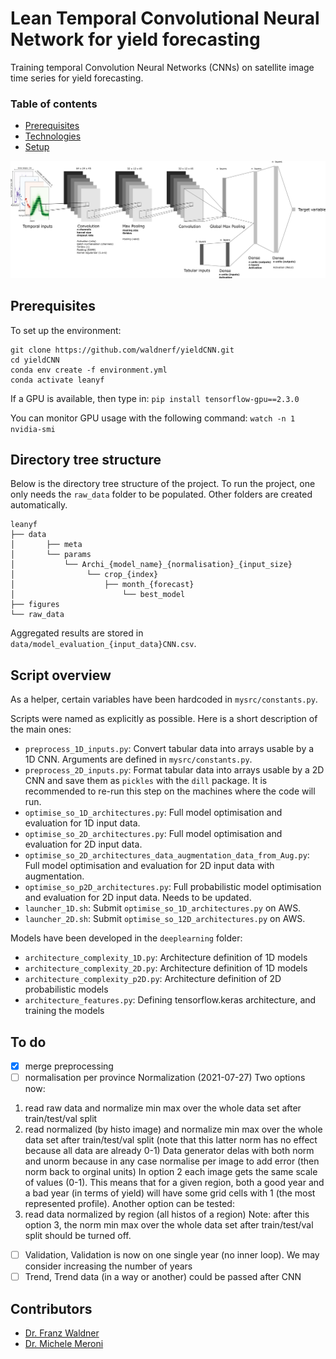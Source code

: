 # Lean Temporal Convolutional Neural Network for yield forecasting

Training temporal Convolution Neural Networks (CNNs) on satellite image time series for yield forecasting.

### Table of contents
* [Prerequisites](#prequisites)
* [Technologies](#technologies)
* [Setup](#setup)


![Model architecture](figures/yieldcnn_architecture.png)


## Prerequisites
To set up the environment:

```
git clone https://github.com/waldnerf/yieldCNN.git
cd yieldCNN
conda env create -f environment.yml
conda activate leanyf
```

If a GPU is available, then type in:
```pip install tensorflow-gpu==2.3.0```

You can monitor GPU usage with the following command: 
```watch -n 1 nvidia-smi```

## Directory tree structure

Below is the directory tree structure of the project. To run the project, one only needs the ```raw_data``` folder to be 
populated. Other folders are created automatically.

```
leanyf
├── data
│       ├── meta
│       └── params
│           └── Archi_{model_name}_{normalisation}_{input_size}
│                └── crop_{index}
│                    ├── month_{forecast}
│                        └── best_model
├── figures
└── raw_data
```

Aggregated results are stored in ```data/model_evaluation_{input_data}CNN.csv```.

## Script overview

As a helper, certain variables have been hardcoded in ```mysrc/constants.py```. 


Scripts were named as explicitly as possible. Here is a short description of the main ones:
* ```preprocess_1D_inputs.py```: Convert tabular data into arrays usable by a 1D CNN. Arguments are defined in ```mysrc/constants.py```.
* ```preprocess_2D_inputs.py```: Format tabular data into arrays usable by a 2D CNN and save them as ```pickles``` with  the ```dill``` package. It is recommended to re-run this step on the machines where the code will run. 
* ```optimise_so_1D_architectures.py```: Full model optimisation and evaluation for 1D input data.
* ```optimise_so_2D_architectures.py```: Full model optimisation and evaluation for 2D input data. 
* ```optimise_so_2D_architectures_data_augmentation_data_from_Aug.py```: Full model optimisation and evaluation for 2D input data with augmentation. 
* ```optimise_so_p2D_architectures.py```: Full probabilistic model optimisation and evaluation for 2D input data. Needs to be updated.
* ```launcher_1D.sh```: Submit ```optimise_so_1D_architectures.py``` on AWS.
* ```launcher_2D.sh```: Submit ```optimise_so_12D_architectures.py``` on AWS.

Models have been developed in the ```deeplearning``` folder:
* ```architecture_complexity_1D.py```: Architecture definition of 1D models
* ```architecture_complexity_2D.py```: Architecture definition of 1D models
* ```architecture_complexity_p2D.py```: Architecture definition of 2D probabilistic models
* ```architecture_features.py```: Defining tensorflow.keras architecture, and training the models



## To do
-  [x] merge preprocessing
-  [ ] normalisation per province 
Normalization 
(2021-07-27) Two options now:  
1) read raw data and normalize min max over the whole data set after train/test/val split 
2) read normalized (by histo image) and normalize min max over the whole data set after train/test/val split (note that this latter norm has no effect because all data are already 0-1) 
Data generator delas with both norm and unorm because in any case normalise per image to add error (then norm back to orginal units) 
In option 2 each image gets the same scale of values (0-1). This means that for a given region, both a good year and a bad year (in terms of yield) will have some grid cells with 1 (the most represented profile). Another option can be tested: 
3) read data normalized by region (all histos of a region) 
Note: after this option 3, the norm min max over the whole data set after train/test/val split should be turned off. 
 
- [ ] Validation, Validation is now on one single year (no inner loop). We may consider increasing the number of years 
- [ ] Trend, Trend data (in a way or another) could be passed after CNN 

## Contributors
 - [Dr. Franz Waldner](https://scholar.google.com/citations?user=4z2zcXwAAAAJ&hl=en&oi=ao)
 - [Dr. Michele Meroni](https://scholar.google.com/citations?user=iQk-wj8AAAAJ&hl=en&oi=ao)

